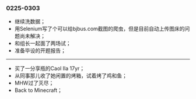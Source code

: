 ### 0225-0303
- 继续洗数据；
- 用Selenium写了个可以给bjbus.com截图的爬虫，但是目前自动上传图床的问题尚未解决；
- 和组长一起面了两场试；
- 准备毕设的开题报告；

---
- 买了一分享瓶的Caol Ila 17yr；
- 从同事那儿收了她闲置的烤箱，试着烤了鸡和鱼；
- MHW过了灭尽；
- Back to Minecraft；
